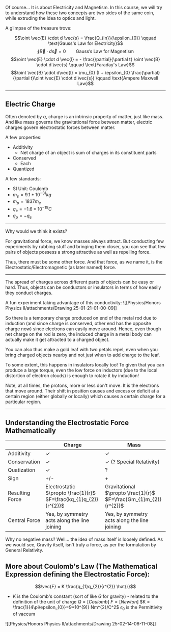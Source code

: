 Of course… It is about Electricity and Magnetism.
In this course, we will try to understand how these two concepts are two sides of the same coin, while extruding the idea to optics and light.

A glimpse of the treasure trove:

$$\oint \vec{E} \cdot d \vec{s} = \frac{Q_{in}}{\epsilon_{0}} \qquad \text{Gauss's Law for Electricity}$$ $$\oint \vec{B} \cdot d \vec{s} = 0 \qquad \text{Gauss's Law for Magnetism}$$
$$\oint \vec{E} \cdot d \vec{l} = - \frac{\partial}{\partial t} \oint \vec{B} \cdot d \vec{s} \qquad \text{Faraday's Law}$$
$$\oint \vec{B} \cdot d\vec{l} = \mu_{0} (I + \epsilon_{0} \frac{\partial}{\partial t}\oint \vec{E} \cdot d \vec{s}) \qquad \text{Ampere Maxwell Law}$$

---
## Electric Charge 
Often denoted by $q$, charge is an intrinsic property of matter, just like mass. And like mass governs the gravitational force between matter, electric charges govern electrostatic forces between matter.

A few properties:
- Additivity 
	- Net charge of an object is sum of charges in its constituent parts
- Conserved
	- Each 
- Quantized

A few standards:
- SI Unit: Coulomb
- $m_{e} = 9.1 * 10^{-31}kg$
- $m_{p} = 1837 m_{e}$
- $q_{e} = -1.6 * 10^{-19}C$
- $q_{p} = -q_{e}$


---
Why would we think it exists?

For gravitational force, we know masses always attract. But conducting few experiments by rubbing stuff and bringing them closer, you can see that few pairs of objects possess a strong attractive as well as repelling force.

Thus, there must be some other force. And that force, as we name it, is the Electrostatic/Electromagnetic (as later named) force.

---
The spread of charges across different parts of objects can be easy or hard. Thus, objects can be conductors or insulators in terms of how easily they conduct charges.

A fun experiment taking advantage of this conductivity:
![[Physics/Honors Physics II/attachments/Drawing 25-01-21-01-00-09]]

So there is a temporary charge produced on end of the metal rod due to induction (and since charge is conserved, other end has the opposite charge now) since electrons can easily move around. Hence, even though net charge on the rod is zero, the induced charge in a metal body can actually make it get attracted to a charged object.

You can also thus make a gold leaf with two petals repel, even when you bring charged objects nearby and not just when to add charge to the leaf.

To some extent, this happens in insulators locally too! To given that you can produce a large torque, even the low force on inductors (due to the local distortion of electron clouds) is enough to rotate it by induction!

Note, at all times, the protons, more or less don't move. It is the electrons that move around. Their shift in position causes and excess or deficit at a certain region (either globally or locally) which causes a certain charge for a particular region.

---
## Understanding the Electrostatic Force Mathematically

|                 | Charge                                                                  | Mass                                                                    |
| --------------- | ----------------------------------------------------------------------- | ----------------------------------------------------------------------- |
| Additivity      | ✓                                                                       | ✓                                                                       |
| Conservation    | ✓                                                                       | ✓ (? Special Relativity)                                                |
| Quatization     | ✓                                                                       | ?                                                                       |
| Sign            | +/-                                                                     | +                                                                       |
| Resulting Force | Electrostatic<br>$\propto \frac{1}{r}$<br>$F=\frac{kq_{1}q_{2}}{r^{2}}$ | Gravitational<br>$\propto \frac{1}{r}$<br>$F=\frac{Gm_{1}m_{2}}{r^{2}}$ |
| Central Force   | Yes, by symmetry<br>acts along the line joining                         | Yes, by symmetry<br>acts along the line joining                         |
Why no negative mass? Well... the idea of mass itself is loosely defined. As we would see, Gravity itself, isn't truly a force, as per the formulation by General Relativity.

## More about Coulomb's Law (The Mathematical Expression defining the Electrostatic Force):
$$\vec{F} = K \frac{q_{1}q_{2}}{r^{2}} \hat{r}$$
- $K$ is the Coulomb's constant (sort of like $G$ for gravity) - related to the definition of the unit of charge
$Q = [Coulomb]$
$F = [Newton]$
$K = \frac{1}{4\pi\epsilon_{0}}=9*10^{9)} Nm^{2}/C^2$
	$\epsilon_{0}$ is the Permittivity of vaccum

![[Physics/Honors Physics II/attachments/Drawing 25-02-14-06-11-08]]